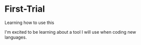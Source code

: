 # First-Trial
Learning how to use this

I'm excited to be learning about a tool I will use when coding new languages.

